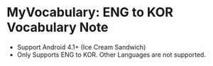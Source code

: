# MyVocabulary: ENG to KOR Vocabulary Note
* Support Android 4.1+ (Ice Cream Sandwich)
* Only Supports ENG to KOR. Other Languages are not supported.
